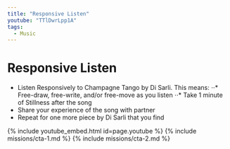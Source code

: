 ```yaml
---
title: "Responsive Listen"
youtube: "TTlDwrLpp1A"
tags:
  - Music
---
```


# Responsive Listen #

* Listen Responsively to Champagne Tango by Di Sarli. This means: 
⋅⋅* Free-draw, free-write, and/or free-move as you listen
⋅⋅* Take 1 minute of Stillness after the song
* Share your experience of the song with partner
* Repeat for one more piece by Di Sarli that you find

{% include youtube_embed.html id=page.youtube %}
{% include missions/cta-1.md %}
{% include missions/cta-2.md %}
